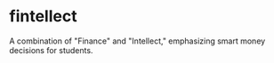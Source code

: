 # fintellect
A combination of "Finance" and "Intellect," emphasizing smart money decisions for students.
